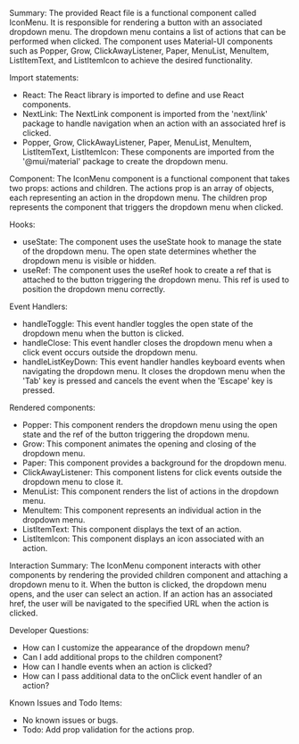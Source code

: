 Summary:
The provided React file is a functional component called IconMenu. It is responsible for rendering a button with an associated dropdown menu. The dropdown menu contains a list of actions that can be performed when clicked. The component uses Material-UI components such as Popper, Grow, ClickAwayListener, Paper, MenuList, MenuItem, ListItemText, and ListItemIcon to achieve the desired functionality.

Import statements:
- React: The React library is imported to define and use React components.
- NextLink: The NextLink component is imported from the 'next/link' package to handle navigation when an action with an associated href is clicked.
- Popper, Grow, ClickAwayListener, Paper, MenuList, MenuItem, ListItemText, ListItemIcon: These components are imported from the '@mui/material' package to create the dropdown menu.

Component:
The IconMenu component is a functional component that takes two props: actions and children. The actions prop is an array of objects, each representing an action in the dropdown menu. The children prop represents the component that triggers the dropdown menu when clicked.

Hooks:
- useState: The component uses the useState hook to manage the state of the dropdown menu. The open state determines whether the dropdown menu is visible or hidden.
- useRef: The component uses the useRef hook to create a ref that is attached to the button triggering the dropdown menu. This ref is used to position the dropdown menu correctly.

Event Handlers:
- handleToggle: This event handler toggles the open state of the dropdown menu when the button is clicked.
- handleClose: This event handler closes the dropdown menu when a click event occurs outside the dropdown menu.
- handleListKeyDown: This event handler handles keyboard events when navigating the dropdown menu. It closes the dropdown menu when the 'Tab' key is pressed and cancels the event when the 'Escape' key is pressed.

Rendered components:
- Popper: This component renders the dropdown menu using the open state and the ref of the button triggering the dropdown menu.
- Grow: This component animates the opening and closing of the dropdown menu.
- Paper: This component provides a background for the dropdown menu.
- ClickAwayListener: This component listens for click events outside the dropdown menu to close it.
- MenuList: This component renders the list of actions in the dropdown menu.
- MenuItem: This component represents an individual action in the dropdown menu.
- ListItemText: This component displays the text of an action.
- ListItemIcon: This component displays an icon associated with an action.

Interaction Summary:
The IconMenu component interacts with other components by rendering the provided children component and attaching a dropdown menu to it. When the button is clicked, the dropdown menu opens, and the user can select an action. If an action has an associated href, the user will be navigated to the specified URL when the action is clicked.

Developer Questions:
- How can I customize the appearance of the dropdown menu?
- Can I add additional props to the children component?
- How can I handle events when an action is clicked?
- How can I pass additional data to the onClick event handler of an action?

Known Issues and Todo Items:
- No known issues or bugs.
- Todo: Add prop validation for the actions prop.
